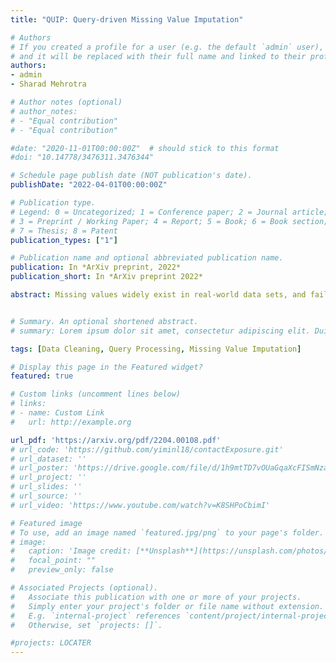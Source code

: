 ```yaml
---
title: "QUIP: Query-driven Missing Value Imputation"

# Authors
# If you created a profile for a user (e.g. the default `admin` user), write the username (folder name) here 
# and it will be replaced with their full name and linked to their profile.
authors:
- admin
- Sharad Mehrotra

# Author notes (optional)
# author_notes:
# - "Equal contribution"
# - "Equal contribution"

#date: "2020-11-01T00:00:00Z"  # should stick to this format
#doi: "10.14778/3476311.3476344"

# Schedule page publish date (NOT publication's date).
publishDate: "2022-04-01T00:00:00Z"

# Publication type.
# Legend: 0 = Uncategorized; 1 = Conference paper; 2 = Journal article;
# 3 = Preprint / Working Paper; 4 = Report; 5 = Book; 6 = Book section;
# 7 = Thesis; 8 = Patent
publication_types: ["1"]

# Publication name and optional abbreviated publication name.
publication: In *ArXiv preprint, 2022*
publication_short: In *ArXiv preprint 2022*

abstract: Missing values widely exist in real-world data sets, and failure to clean the missing data may result in the poor quality of answers to queries. \yiming{Traditionally, missing value imputation has been studied as an offline process as part of preparing data for analysis.} This paper studies query-time missing value imputation and proposes QUIP, which only imputes minimal missing values to answer the query. Specifically, by taking a reasonable good query plan as input, QUIP tries to minimize the missing value imputation cost and query processing overhead. QUIP proposes a new implementation of outer join to preserve missing values in query processing and a bloom filter based index structure to optimize the space and runtime overhead. QUIP also designs a cost-based decision function to automatically guide each operator to impute missing values now or delay imputations. Efficient optimizations are proposed to speed-up aggregate operations in QUIP, such as MAX/MIN operator. Extensive experiments on both real and synthetic data sets demonstrates the effectiveness and efficiency of QUIP, which outperforms the state-of-the-art ImputeDB by 2 to 10 times on different query sets and data sets, and achieves the order-of-magnitudes improvement over the offline approach.


# Summary. An optional shortened abstract.
# summary: Lorem ipsum dolor sit amet, consectetur adipiscing elit. Duis posuere tellus ac convallis placerat. Proin tincidunt magna sed ex sollicitudin condimentum.

tags: [Data Cleaning, Query Processing, Missing Value Imputation]

# Display this page in the Featured widget?
featured: true

# Custom links (uncomment lines below)
# links:
# - name: Custom Link
#   url: http://example.org

url_pdf: 'https://arxiv.org/pdf/2204.00108.pdf'
# url_code: 'https://github.com/yiminl18/contactExposure.git'
# url_dataset: ''
# url_poster: 'https://drive.google.com/file/d/1h9mtTD7vOUaGqaXcFISmNzapGBcmAgAO/view'
# url_project: ''
# url_slides: ''
# url_source: ''
# url_video: 'https://www.youtube.com/watch?v=K8SHPoCbimI'

# Featured image
# To use, add an image named `featured.jpg/png` to your page's folder. 
# image:
#   caption: 'Image credit: [**Unsplash**](https://unsplash.com/photos/pLCdAaMFLTE)'
#   focal_point: ""
#   preview_only: false

# Associated Projects (optional).
#   Associate this publication with one or more of your projects.
#   Simply enter your project's folder or file name without extension.
#   E.g. `internal-project` references `content/project/internal-project/index.md`.
#   Otherwise, set `projects: []`.

#projects: LOCATER
---
```


